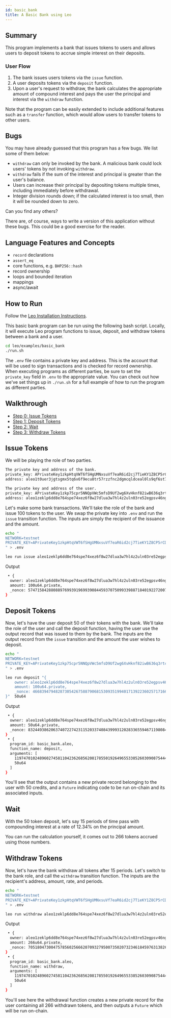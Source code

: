 ```yaml
---
id: basic_bank
title: A Basic Bank using Leo
---
```


## Summary

This program implements a bank that issues tokens to users and allows users to deposit tokens to accrue simple interest on their deposits.

### User Flow
1. The bank issues users tokens via the `issue` function.
2. A user deposits tokens via the `deposit` function.
3. Upon a user's request to withdraw, the bank calculates the appropriate amount of compound interest and pays the user the principal and interest via the `withdraw` function.

Note that the program can be easily extended to include additional features such as a `transfer` function, which would allow users to transfer tokens to other users.

## Bugs

You may have already guessed that this program has a few bugs. We list some of them below:
- `withdraw` can only be invoked by the bank. A malicious bank could lock users' tokens by not invoking `withdraw`.
- `withdraw` fails if the sum of the interest and principal is greater than the user's balance. 
- Users can increase their principal by depositing tokens multiple times, including immediately before withdrawal.
- Integer division rounds down; if the calculated interest is too small, then it will be rounded down to zero.

Can you find any others?

There are, of course, ways to write a version of this application without these bugs. This could be a good exercise for the reader.

## Language Features and Concepts
- `record` declarations
- `assert_eq`
- core functions, e.g. `BHP256::hash`
- record ownership
- loops and bounded iteration
- mappings
- async/await

## How to Run

Follow the [Leo Installation Instructions](https://docs.leo-lang.org/leo/installation).

This basic bank program can be run using the following bash script. Locally, it will execute Leo program functions to issue, deposit, and withdraw tokens between a bank and a user.

```bash
cd leo/examples/basic_bank
./run.sh
```

The `.env` file contains a private key and address. This is the account that will be used to sign transactions and is checked for record ownership. When executing programs as different parties, be sure to set the `private_key` field in `.env` to the appropriate value. You can check out how we've set things up in `./run.sh` for a full example of how to run the program as different parties.

## Walkthrough

* [Step 0: Issue Tokens](#issue)
* [Step 1: Deposit Tokens](#deposit)
* [Step 2: Wait](#wait)
* [Step 3: Withdraw Tokens](#withdraw)

## <a id="issue"></a> Issue Tokens

We will be playing the role of two parties.

```bash
The private key and address of the bank.
private_key: APrivateKey1zkpHtqVWT6fSHgUMNxsuVf7eaR6id2cj7TieKY1Z8CP5rCD
address: aleo1t0uer3jgtsgmx5tq6x6f9ecu8tr57rzzfnc2dgmcqldceal0ls9qf6st7a

The private key and address of the user.
private_key: APrivateKey1zkp75cpr5NNQpVWc5mfsD9Uf2wg6XvHknf82iwB636q3rtc
address: aleo1zeklp6dd8e764spe74xez6f8w27dlua3w7hl4z2uln03re52egpsv46ngg
```

Let's make some bank transactions. We'll take the role of the bank and issue 100 tokens to the user. We swap the private key into `.env` and run the `issue` transition function. The inputs are simply the recipient of the issuance and the amount.

```bash
echo "
NETWORK=testnet
PRIVATE_KEY=APrivateKey1zkpHtqVWT6fSHgUMNxsuVf7eaR6id2cj7TieKY1Z8CP5rCD
" > .env

leo run issue aleo1zeklp6dd8e764spe74xez6f8w27dlua3w7hl4z2uln03re52egpsv46ngg 100u64
```
Output
```bash
 • {
  owner: aleo1zeklp6dd8e764spe74xez6f8w27dlua3w7hl4z2uln03re52egpsv46ngg.private,
  amount: 100u64.private,
  _nonce: 5747158428808897699391969939084459370750993398871840192272007071865455893612group.public
}
```

## <a id="deposit"></a> Deposit Tokens

Now, let's have the user deposit 50 of their tokens with the bank. We'll take the role of the user and call the deposit function, having the user use the output record that was issued to them by the bank. The inputs are the output record from the `issue` transition and the amount the user wishes to deposit.

```bash
echo "
NETWORK=testnet
PRIVATE_KEY=APrivateKey1zkp75cpr5NNQpVWc5mfsD9Uf2wg6XvHknf82iwB636q3rtc
" > .env

leo run deposit "{
    owner: aleo1zeklp6dd8e764spe74xez6f8w27dlua3w7hl4z2uln03re52egpsv46ngg.private,
    amount: 100u64.private,
    _nonce: 4668394794828730542675887906815309351994017139223602571716627453741502624516group.public
}"  50u64
```
Output
```bash
 • {
  owner: aleo1zeklp6dd8e764spe74xez6f8w27dlua3w7hl4z2uln03re52egpsv46ngg.private,
  amount: 50u64.private,
  _nonce: 832449386206374072274231152033740843999312028336559467119808470542606777523group.public
}
 • {
  program_id: basic_bank.aleo,
  function_name: deposit,
  arguments: [
    1197470102489602745811042362685620817855019264965533852603090875444599354527field,
    50u64
  ]
}
```

You'll see that the output contains a new private record belonging to the user with 50 credits, and a `Future` indicating code to be run on-chain and its associated inputs.

## <a id="wait"></a> Wait

With the 50 token deposit, let's say 15 periods of time pass with compounding interest at a rate of 12.34% on the principal amount.

You can run the calculation yourself, it comes out to 266 tokens accrued using those numbers.

## <a id="withdraw"></a> Withdraw Tokens

Now, let's have the bank withdraw all tokens after 15 periods. Let's switch to the bank role, and call the `withdraw` transition function. The inputs are the recipient's address, amount, rate, and periods.

```bash
echo "
NETWORK=testnet
PRIVATE_KEY=APrivateKey1zkpHtqVWT6fSHgUMNxsuVf7eaR6id2cj7TieKY1Z8CP5rCD
" > .env

leo run withdraw aleo1zeklp6dd8e764spe74xez6f8w27dlua3w7hl4z2uln03re52egpsv46ngg 50u64 1234u64 15u64
```
Output
```bash
 • {
  owner: aleo1zeklp6dd8e764spe74xez6f8w27dlua3w7hl4z2uln03re52egpsv46ngg.private,
  amount: 266u64.private,
  _nonce: 7051804730047578560256662070932795007350207323461845976313826737097831996144group.public
}
 • {
  program_id: basic_bank.aleo,
  function_name: withdraw,
  arguments: [
    1197470102489602745811042362685620817855019264965533852603090875444599354527field,
    50u64
  ]
}
```
You'll see here the withdrawal function creates a new private record for the user containing all 266 withdrawn tokens, and then outputs a `Future` which will be run on-chain.

```
